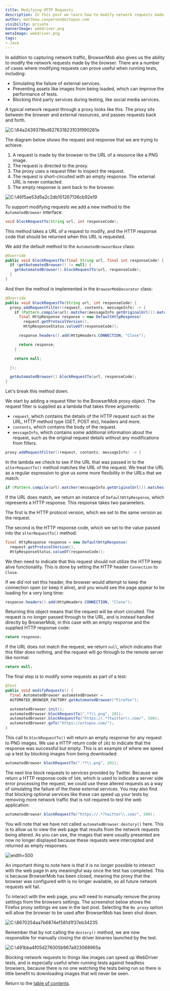 ```yaml
---
title: Modifying HTTP Requests
description: In this post we learn how to modify network requests made through BrowserStack.
author: matthew.casperson@octopus.com
visibility: private
bannerImage: webdriver.png
metaImage: webdriver.png
tags:
- Java
---
```


In addition to capturing network traffic, BrowserMob also gives us the ability to modify the network requests made by the browser. There are a number of cases where modifying requests can prove useful when running tests, including:

- Simulating the failure of external services.
- Preventing assets like images from being loaded, which can improve the performance of tests.
- Blocking third party services during testing, like social media services.

A typical network request through a proxy looks like this. The proxy sits between the browser and external resources, and passes requests back and forth.

![C:\\64a2439378bd827631823103f990261e](image1.png "width=500")

The diagram below shows the request and response that we are trying to achieve.

1.  A request is made by the browser to the URL of a resource like a PNG image.
2.  The request is directed to the proxy.
3.  The proxy uses a request filter to inspect the request.
4.  The request is short-circuited with an empty response. The external URL is never contacted.
5.  The empty response is sent back to the browser.

![C:\\46f5ae53d5a2c2db101267136cb92e19](image2.png "width=500")

To support modifying requests we add a new method to the `AutomatedBrowser` interface:

```java
void blockRequestTo(String url, int responseCode);
```

This method takes a URL of a request to modify, and the HTTP response code that should be returned when this URL is requested.

We add the default method to the `AutomatedBrowserBase` class:

```java
@Override
public void blockRequestTo(final String url, final int responseCode) {
  if (getAutomatedBrowser() != null) {
    getAutomatedBrowser().blockRequestTo(url, responseCode);
  }
}
```

And then the method is implemented in the `BrowserMobDecorator` class:

```java
@Override
public void blockRequestTo(String url, int responseCode) {
  proxy.addRequestFilter((request, contents, messageInfo) -> {
    if (Pattern.compile(url).matcher(messageInfo.getOriginalUrl()).matches()) {
      final HttpResponse response = new DefaultHttpResponse(
        request.getProtocolVersion(),
        HttpResponseStatus.valueOf(responseCode));

      response.headers().add(HttpHeaders.CONNECTION, "Close");

      return response;
    }

    return null;

  });

  getAutomatedBrowser().blockRequestTo(url, responseCode);
}
```

Let's break this method down.

We start by adding a request filter to the BrowserMob proxy object. The request filter is supplied as a lambda that takes three arguments:

- `request`, which contains the details of the HTTP request such as the URL, HTTP method type (GET, POST etc), headers and more.
- `contents`, which contains the body of the request.
- `messageInfo`, which contains some additional information about the request, such as the original request details without any modifications from filters.

```java
proxy.addRequestFilter((request, contents, messageInfo) -> {
```

In the lambda we check to see if the URL that was passed in to the `alterRequestTo()` method matches the URL of the request. We treat the URL as a regular expression to give us some more flexibility in the URLs that we match:

```java
if (Pattern.compile(url).matcher(messageInfo.getOriginalUrl()).matches()) {
```

If the URL does match, we return an instance of `DefaultHttpResponse`, which represents a HTTP response. This response takes two parameters.

The first is the HTTP protocol version, which we set to the same version as the request.

The second is the HTTP response code, which we set to the value passed into the `alterRequestTo()` method:

```java
final HttpResponse response = new DefaultHttpResponse(
  request.getProtocolVersion(),
  HttpResponseStatus.valueOf(responseCode));
```

We then need to indicate that this request should not utilize the HTTP keep alive functionality. This is done by setting the HTTP header `Connection` to `Close`.

If we did not set this header, the browser would attempt to keep the connection open (or keep it alive), and you would see the page appear to be loading for a very long time:

```java
response.headers().add(HttpHeaders.CONNECTION, "Close");
```

Returning this object means that the request will be short circuited. The request is no longer passed through to the URL, and is instead handled directly by BrowserMob, in this case with an empty response and the supplied HTTP response code:

```java
return response;
```

If the URL does not match the request, we return `null`, which indicates that this filter does nothing, and the request will go through to the remote server like normal:

```java
return null;
```

The final step is to modify some requests as part of a test:

```java
@Test
public void modifyRequests() {
  final AutomatedBrowser automatedBrowser =
  AUTOMATED_BROWSER_FACTORY.getAutomatedBrowser("Firefox");

  automatedBrowser.init();
  automatedBrowser.blockRequestTo(".*?\\.png", 201);
  automatedBrowser.blockRequestTo("https://.*?twitter\\.com/", 500);
  automatedBrowser.goTo("https://octopus.com/");
}
```

This call to `blockRequestTo()` will return an empty response for any request to PNG images. We use a HTTP return code of `201` to indicate that the response was successful but empty. This is an example of where we speed up a test by blocking images from being downloaded:

```java
automatedBrowser.blockRequestTo(".*?\\.png", 201);
```

The next line block requests to services provided by Twitter. Because we return a HTTP response code of `500`, which is used to indicate a server side error processing the request, we could use these altered requests as a way of simulating the failure of the these external services. You may also find that blocking optional services like these can speed up your tests by removing more network traffic that is not required to test the web application:

```java
automatedBrowser.blockRequestTo("https://.*?twitter\\.com/", 500);
```

You will note that we have not called `automatedBrowser.destory()` here. This is to allow us to view the web page that results from the network requests being altered. As you can see, the images that were usually presented are now no longer displayed because these requests were intercepted and returned as empty responses.

![](image3.png "width=500")

An important thing to note here is that it is no longer possible to interact with the web page in any meaningful way once the test has completed. This is because BrowserMob has been closed, meaning the proxy that the browser was configured with is no longer available, so all future network requests will fail.

To interact with the web page, you will need to manually remove the proxy settings from the browsers settings. The screenshot below shows the Firefox proxy settings we saw in the last post. Selecting the `No proxy` option will allow the browser to be used after BrowserMob has been shut down.

![C:\\8670254aa7b6874ef581d1f37eb34235](image4.png "width=500")

Remember that by not calling the `destory()` method, we are now responsible for manually closing the driver binaries launched by the test.

![C:\\491bba4f05d276005b967a923068965a](image5.png "width=500")

Blocking network requests to things like images can speed up WebDriver tests, and is especially useful when running tests against headless browsers, because there is no one watching the tests being run so there is little benefit to downloading images that will never be seen.

Return to the [table of contents](../0-toc/webdriver-toc.md).

